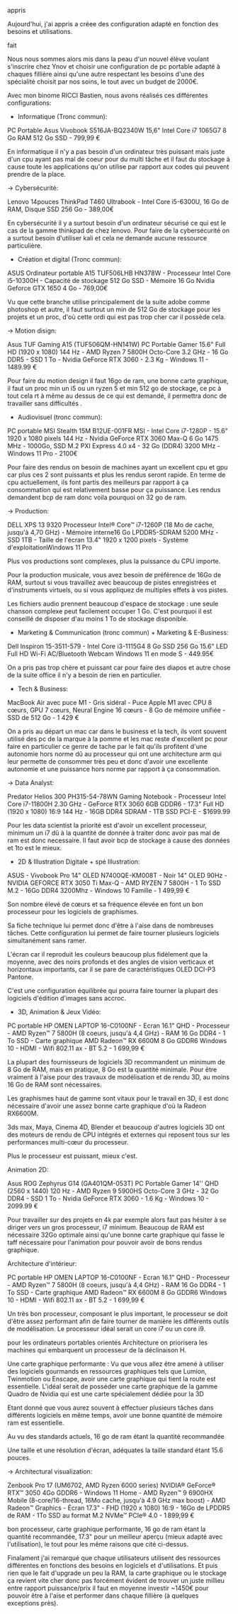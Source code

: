 appris

Aujourd'hui, j'ai appris a créee des configuration adapté en fonction des besoins et utilisations. 

fait

Nous nous sommes alors mis dans la peau d'un nouvel élève voulant s'inscrire chez Ynov et choisir une configuration de pc portable adapté à chaques fillière ainsi qu'une autre respectant les besoins d'une des spécialité choisit par nos soins, le tout avec un budget de 2000€.

Avec mon binome RICCI Bastien, nous avons réalisés ces différentes configurations:

- Informatique (Tronc commun):

PC Portable Asus Vivobook S516JA-BQ2340W 15,6" Intel Core i7 1065G7 8 Go RAM 512 Go SSD - 799,99 € 

En informatique il n'y a pas besoin d'un ordinateur très puissant mais juste d'un cpu ayant pas mal de coeur pour du multi tâche et il faut du stockage à cause toute les applications qu'on utilise par rapport aux codes qui peuvent prendre de la place.

-> Cybersécurité:

Lenovo 14pouces ThinkPad T460 Ultrabook - Intel Core i5-6300U, 16 Go de RAM, Disque SSD 256 Go - 389,00€

En cybersécurité il y a surtout besoin d'un ordinateur sécurisé ce qui est le cas de la gamme thinkpad de chez lenovo. Pour faire de la cybersécurité on a surtout besoin d'utiliser kali et cela ne demande aucune ressource particulière.

- Création et digital (Tronc commun):

ASUS Ordinateur portable A15 TUF506LHB HN378W - Processeur Intel Core i5-10300H - Capacité de stockage 512 Go SSD - Mémoire 16 Go Nvidia Geforce GTX 1650 4 Go - 769,00€

Vu que cette branche utilise principalement de la suite adobe comme photoshop et autre, il faut surtout un min de 512 Go de stockage pour les projets et un proc, d'où cette ordi qui est pas trop cher car il possède cela.

-> Motion disign:

Asus TUF Gaming A15 (TUF506QM-HN141W)
PC Portable Gamer 15.6" Full HD (1920 x 1080) 144 Hz - AMD Ryzen 7 5800H Octo-Core 3.2 GHz - 16 Go DDR5 - SSD 1 To - Nvidia GeForce RTX 3060 - 2.3 Kg - Windows 11 - 1489.99 €

Pour faire du motion design il faut 16go de ram, une bonne carte graphique, il faut un proc min un i5 ou un ryzen 5 et min 512 go de stockage, ce pc à tout cela rt à même au dessus de ce qui est demandé, il permettra donc de travailler sans difficultés .

- Audiovisuel (tronc commun):

PC portable MSI Stealth 15M B12UE-001FR MSI - Intel Core i7-1280P - 15.6" 1920 x 1080 pixels 144 Hz - Nvidia GeForce RTX 3060 Max-Q 6 Go 1475 MHz - 1000Go, SSD M.2 PXI Express 4.0 x4 - 32 Go (DDR4) 3200 MHz  - Windows 11 Pro - 2100€

Pour faire des rendus on besoin de machines ayant un excellent cpu et gpu car plus ces 2 sont puissants et plus les rendus seront rapide. En terme de cpu actuellement, ils font partis des meilleurs par rapport à ça consommation qui est relativement basse pour ça puissance. Les rendus demandent bcp de ram donc voila pourquoi on 32 go de ram.

-> Production:

DELL XPS 13 9320
Processeur Intel® Core™ i7-1260P (18 Mo de cache, jusqu'à 4,70 GHz) - Mémoire interne16 Go LPDDR5-SDRAM 5200 MHz - SSD 1TB - Taille de l'écran 13.4" 1920 x 1200 pixels - Système d'exploitationWindows 11 Pro

Plus vos productions sont complexes, plus la puissance du CPU importe.

Pour la production musicale, vous avez besoin de préférence de 16Go de RAM, surtout si vous travaillez avec beaucoup de pistes enregistrées et d'instruments virtuels, ou si vous appliquez de multiples effets à vos pistes.

Les fichiers audio prennent beaucoup d'espace de stockage : une seule chanson complexe peut facilement occuper 1 Go. C'est pourquoi il est conseillé de disposer d'au moins 1 To de stockage disponible.

- Marketing & Communication (tronc commun) + Marketing & E-Business:

Dell Inspiron 15-3511-579 -
Intel Core i3-1115G4 8 Go SSD 256 Go 15.6" LED Full HD Wi-Fi AC/Bluetooth Webcam Windows 11 en mode S - 449.95€

On a pris pas trop chère et puissant car pour faire des diapos et autre chose de la suite office il n'y a besoin de rien en particulier.

- Tech & Business:


MacBook Air avec puce M1 - Gris sidéral - Puce Apple M1 avec CPU 8 cœurs, GPU 7 cœurs, Neural Engine 16 cœurs - 8 Go de mémoire unifiée - SSD de 512 Go - 1 429 €

On a pris au départ un mac car dans le business et la tech, ils vont souvent utilisé des pc de la marque à la pomme et les mac reste d'excellent pc pour faire en particulier ce genre de tache par le fait qu'ils profitent d'une autonomie hors norme dû au processeur qui ont une architecture arm qui leur permette de consommer très peu et donc d'avoir une excellente autonomie et une puissance hors norme par rapport à ça consommation.

-> Data Analyst:

Predator Helios 300 PH315-54-78WN Gaming Notebook - Processeur Intel Core i7-11800H 2.30 GHz - GeForce RTX 3060 6GB GDDR6 - 17.3" Full HD (1920 x 1080) 16:9 144 Hz - 16GB DDR4 SDRAM - 1TB SSD PCI-E - $1699.99

Pour les data scientist la priorité est d'avoir un excellent processeur, minimum un i7 dû à la quantité de donnée à traiter donc avoir pas mal de ram est donc necessaire. Il faut avoir bcp de stockage à cause des données et 1to est le mieux.

- 2D & Illustration Digitale + spé Illustration:

ASUS - Vivobook Pro 14" OLED N7400QE-KM008T - Noir
14" OLED 90Hz - NVIDIA GEFORCE RTX 3050 Ti Max-Q - AMD RYZEN 7 5800H - 1 To SSD M.2 - 16Go DDR4 3200Mhz - Windows 10 Famille - 1 499,99 €

Son nombre élevé de cœurs et sa fréquence élevée en font un bon processeur pour les logiciels de graphismes.

Sa fiche technique lui permet donc d'être à l'aise dans de nombreuses tâches. Cette configuration lui permet de faire tourner plusieurs logiciels simultanément sans ramer.

L'écran car il reproduit les couleurs beaucoup plus fidèlement que la moyenne, avec des noirs profonds et des angles de vision verticaux et horizontaux importants, car il se pare de caractéristiques OLED DCI-P3 Pantone.

C'est une configuration équilibrée qui pourra faire tourner la plupart des logiciels d'édition d'images sans accroc.

- 3D, Animation & Jeux Vidéo:

PC portable HP OMEN LAPTOP 16-C0100NF - Ecran 16.1" QHD - Processeur - AMD Ryzen™ 7 5800H (8 coeurs, jusqu'à 4,4 GHz) - RAM 16 Go DDR4 - 1 To SSD - Carte graphique AMD Radeon™ RX 6600M 8 Go GDDR6
Windows 10 - HDMI - Wifi 802.11 ax - BT 5.2 - 1 699,99 €

La plupart des fournisseurs de logiciels 3D recommandent un minimum de 8 Go de RAM, mais en pratique, 8 Go est la quantité minimale. Pour être vraiment à l'aise pour des travaux de modélisation et de rendu 3D, au moins 16 Go de RAM sont nécessaires.

Les graphismes haut de gamme sont vitaux pour le travail en 3D, il est donc nécessaire d'avoir une assez bonne carte graphique d'où la Radeon RX6600M.

3ds max, Maya, Cinema 4D, Blender et beaucoup d'autres logiciels 3D ont des moteurs de rendu de CPU intégrés et externes qui reposent tous sur les performances multi-cœur du processeur.

Plus le processeur est puissant, mieux c'est.

Animation 2D:

Asus ROG Zephyrus G14 (GA401QM-053T)
PC Portable Gamer 14'' QHD (2560 x 1440) 120 Hz - AMD Ryzen 9 5900HS Octo-Core 3 GHz - 32 Go DDR4 - SSD 1 To - Nvidia GeForce RTX 3060 - 1.6 Kg - Windows 10 - 2099.99 €

Pour travailler sur des projets en 4k par exemple alors faut pas hésiter à se diriger vers un gros processeur, i7 minimum.
Beaucoup de RAM est nécessaire 32Go optimale ainsi qu'une bonne carte graphique qui fasse le taff nécessaire pour l'animation pour pouvoir avoir de bons rendus graphique.

Architecture d'intérieur:

PC portable HP OMEN LAPTOP 16-C0100NF - Ecran 16.1" QHD - Processeur - AMD Ryzen™ 7 5800H (8 coeurs, jusqu'à 4,4 GHz) - RAM 16 Go DDR4 - 1 To SSD - Carte graphique AMD Radeon™ RX 6600M 8 Go GDDR6
Windows 10 - HDMI - Wifi 802.11 ax - BT 5.2 - 1 699,99 €

Un très bon processeur, composant le plus important, le processeur se doit d'être assez performant afin de faire tourner de manière les différents outils de modélisation. Le processeur idéal serait un core i7 ou un core i9.

pour les ordinateurs portables orientés Architecture on priorisera les machines qui embarquent un processeur de la déclinaison H.

Une carte graphique performante : Vu que vous allez être amené à utiliser des logiciels gourmands en ressources graphiques tels que Lumion, Twinmotion ou Enscape, avoir une carte graphique qui tient la route est essentielle. L'idéal serait de posséder une carte graphique de la gamme Quadro de Nvidia qui est une carte spécialement dédiée pour la 3D 

Etant donné que vous aurez souvent à effectuer plusieurs tâches dans différents logiciels en même temps, avoir une bonne quantité de mémoire ram est essentielle.

Au vu des standards actuels, 16 go de ram étant la quantité recommandée

Une taille et une résolution d'écran, adéquates la taille standard étant 15.6 pouces.

-> Architectural visualization:

Zenbook Pro 17 (UM6702, AMD Ryzen 6000 series)
NVIDIA® GeForce® RTX™ 3050 4Go GDDR6 - Windows 11 Home - AMD Ryzen™ 9 6900HX Mobile (8-core/16-thread, 16Mo cache, jusqu'à 4.9 GHz max boost) - AMD Radeon™ Graphics - Écran 17.3" - FHD (1920 x 1080) 16:9 - 16Go de LPDDR5 de RAM - 1To SSD au format M.2 NVMe™ PCIe® 4.0 - 1 899,99 €

bon processeur, carte graphique performante, 16 go de ram étant la quantité recommandée, 17.3" pour un meilleur aperçu (mieux adapté avec l'utilisation), le tout pour les même raisons que cité ci-dessus.



Finalament j'ai remarqué que chaque utilisateurs utilisent des ressources différentes en fonctions des besoins en logiciels et d'utilisations. Et puis rien que le fait d'upgrade un peu la RAM, la carte graphique ou le stockage ça revient vite cher donc pas forcément évident de trouver un juste millieu entre rapport puissance/prix il faut en moyenne investir ~1450€ pour pouvoir être à l'aise et performer dans chaque fillière (à quelques exceptions près).
